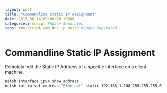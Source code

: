 ```yaml
---
layout: post
title: "Commandline Static IP Assignment"
date: 2019-06-14 09:00:00 +0000
categories: script #Space Separated
tags: rmm script cmd dns ip netsh #Space Separated
---
```


# Commandline Static IP Assignment

Remotely edit the Static IP Address of a specific interface on a client machine.

```sh
netsh interface ipv4 show address
netsh int ip set address "Ethernet" static 192.168.1.100 255.255.255.0 192.168.1.254 1
```